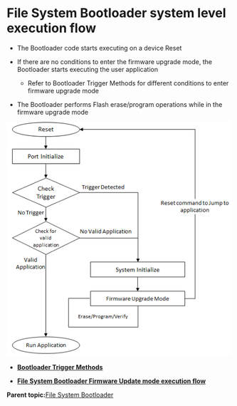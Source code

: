 # File System Bootloader system level execution flow

-   The Bootloader code starts executing on a device Reset

-   If there are no conditions to enter the firmware upgrade mode, the Bootloader starts executing the user application

    -   Refer to Bootloader Trigger Methods for different conditions to enter firmware upgrade mode

-   The Bootloader performs Flash erase/program operations while in the firmware upgrade mode


![basic_bootloader_execution_flow](GUID-2B877A41-C096-4466-9E49-8F1DE26FD97F-low.png)

-   **[Bootloader Trigger Methods](GUID-171634E3-4F7B-4CBD-BCE9-EC2BB22BF2AD.md)**  

-   **[File System Bootloader Firmware Update mode execution flow](GUID-9C85926E-D680-48D7-B64A-64F52BF64766.md)**  


**Parent topic:**[File System Bootloader](GUID-B40F9A07-D16A-42CF-8121-B52B5BDD7685.md)

